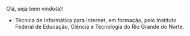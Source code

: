 Olá, seja bem vindo(a)!

- Técnica de Informática para Internet, em formação, pelo Instituto Federal de Educação, Ciência e Tecnologia do Rio Grande do Norte.

  

  

